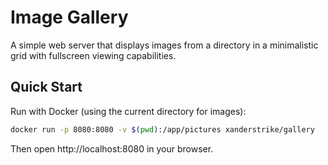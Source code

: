 # Image Gallery

A simple web server that displays images from a directory in a minimalistic grid with fullscreen viewing capabilities.

## Quick Start

Run with Docker (using the current directory for images):

```bash
docker run -p 8080:8080 -v $(pwd):/app/pictures xanderstrike/gallery
```

Then open http://localhost:8080 in your browser.
